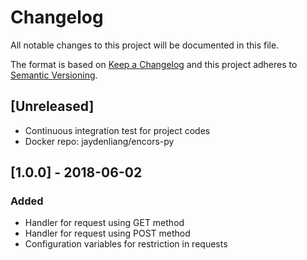 # Changelog
All notable changes to this project will be documented in this file.

The format is based on [Keep a Changelog](http://keepachangelog.com/en/1.0.0/) and this project adheres to [Semantic Versioning](http://semver.org/spec/v2.0.0.html).

## [Unreleased]
- Continuous integration test for project codes
- Docker repo: jaydenliang/encors-py

## [1.0.0] - 2018-06-02
### Added
- Handler for request using GET method
- Handler for request using POST method
- Configuration variables for restriction in requests
